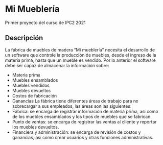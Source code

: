 # Mi Mueblería
Primer proyecto del curso de IPC2 2021
## Descripción
La fábrica de muebles de madera “Mi mueblería” necesita el desarrollo de un software que controle la producción de muebles, desde el ingreso de la materia prima, hasta que un mueble es vendido.
Por lo anterior el software debe ser capaz de almacenar la información sobre:
- Materia prima
- Muebles ensamblados
- Muebles vendidos
- Muebles devueltos
- Costos de fabricación
- Ganancias
La fábrica tiene diferentes áreas de trabajo para no sobrecargar a sus empleados, las áreas son las siguientes:
- Fábrica: se encarga de registrar información de materia prima, así como de los muebles ensamblados y los tipos de muebles que se fabrican.
- Punto de ventas: se encarga de registrar las ventas al cliente y reportar los muebles devueltos.
- Financiera y administración: se encarga de revisión de costos y ganancias, así como crear usuarios y otras funciones administrativas.



